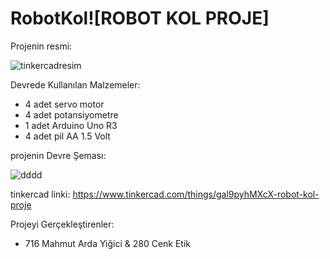 # RobotKol![ROBOT KOL PROJE]
Projenin resmi:

![tinkercadresim](https://github.com/WOR35/RobotKol/assets/133985542/6ae5e3ab-69a2-428f-a1e4-84f6ae8e0a04)


Devrede Kullanılan Malzemeler: 
* 4 adet servo motor
* 4 adet potansiyometre
* 1 adet Arduino Uno R3
* 4 adet pil AA 1.5 Volt
                                

projenin Devre Şeması:

![dddd](https://github.com/WOR35/RobotKol/assets/133985542/01c78d0c-cb62-46de-92b5-5edab927d711)

tinkercad linki: https://www.tinkercad.com/things/gal9pyhMXcX-robot-kol-proje


Projeyi Gerçekleştirenler: 
 * 716 Mahmut Arda Yiğici & 280 Cenk Etik
